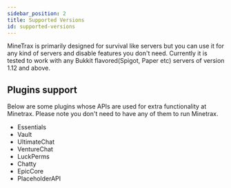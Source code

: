 ```yaml
---
sidebar_position: 2
title: Supported Versions
id: supported-versions
---
```


MineTrax is primarily designed for survival like servers but you can use it for any kind of servers and disable features you don't need.
Currently it is tested to work with any Bukkit flavored(Spigot, Paper etc) servers of version 1.12 and above.

## Plugins support
Below are some plugins whose APIs are used for extra functionality at Minetrax.
Please note you don't need to have any of them to run Minetrax. 
- Essentials
- Vault
- UltimateChat
- VentureChat
- LuckPerms
- Chatty
- EpicCore
- PlaceholderAPI
